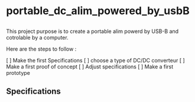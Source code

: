 # portable_dc_alim_powered_by_usbB

##
This project purpose is to create a portable alim powerd by USB-B and cotrolable by a computer.

Here are the steps to follow :

[ ] Make the first Specifications
[ ] choose a type of DC/DC converteur
[ ] Make a first proof of concept
[ ] Adjust specifications
[ ] Make a first prototype


## Specifications
